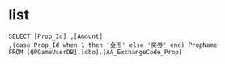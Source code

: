 list
===
	SELECT [Prop_Id] ,[Amount]
	,(case Prop_Id when 1 then '金币' else '奖券' end) PropName
	FROM [QPGameUserDB].[dbo].[AA_ExchangeCode_Prop]